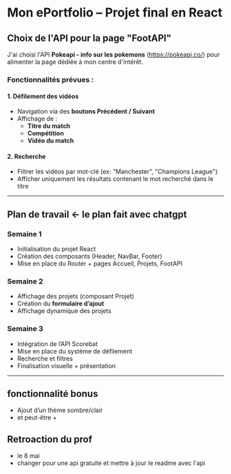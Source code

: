 # Mon ePortfolio – Projet final en React

##  Choix de l'API pour la page "FootAPI"

J'ai choisi l'API **Pokeapi - info sur les pokemons** (https://pokeapi.co/) pour alimenter la page dédiée à mon centre d'intérêt.

###  Fonctionnalités prévues :

#### 1. Défilement des vidéos
- Navigation via des **boutons Précédent / Suivant**
- Affichage de :
  - **Titre du match**
  - **Compétition**
  - **Vidéo du match**

#### 2. Recherche
- Filtrer les vidéos par mot-clé (ex: "Manchester", "Champions League")
- Afficher uniquement les résultats contenant le mot recherché dans le titre

---

##  Plan de travail <- le plan fait avec chatgpt

### Semaine 1
- Initialisation du projet React
- Création des composants (Header, NavBar, Footer)
- Mise en place du Router + pages Accueil, Projets, FootAPI

### Semaine 2
- Affichage des projets (composant Projet)
- Création du **formulaire d’ajout**
- Affichage dynamique des projets

### Semaine 3
- Intégration de l’API Scorebat
- Mise en place du système de défilement
- Recherche et filtres
- Finalisation visuelle + présentation

---

## fonctionnalité bonus 
- Ajout d’un thème sombre/clair
- et peut-être +

## Retroaction du prof
- le 8 mai 
- changer pour une api gratuite et mettre à jour le readme avec l'api 